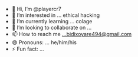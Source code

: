 - 👋 Hi, I’m @playercr7
- 👀 I’m interested in ... ethical hacking 
- 🌱 I’m currently learning ... colage 
- 💞️ I’m looking to collaborate on ...
- 📫 How to reach me ...bidixoyare494@gmail.com
- 😄 Pronouns: ... he/him/his
- ⚡ Fun fact: ... 

<!---
playercr7/playercr7 is a ✨ special ✨ repository because its `README.md` (this file) appears on your GitHub profile.
You can click the Preview link to take a look at your changes.
--->
